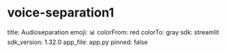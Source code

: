 # voice-separation1
title: Audioseparation
emoji: 📊
colorFrom: red
colorTo: gray
sdk: streamlit
sdk_version: 1.32.0
app_file: app.py
pinned: false
